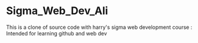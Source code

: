 # Sigma_Web_Dev_Ali
This is a clone of source code with harry's sigma web development course : Intended for learning github and web dev
